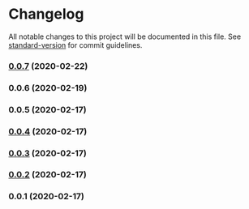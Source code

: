 # Changelog

All notable changes to this project will be documented in this file. See [standard-version](https://github.com/conventional-changelog/standard-version) for commit guidelines.

### [0.0.7](https://github.com/gregolai/pu2/compare/v0.0.6...v0.0.7) (2020-02-22)

### 0.0.6 (2020-02-19)

### 0.0.5 (2020-02-17)

### [0.0.4](https://github.com/gregolai/pu2/compare/v0.0.3...v0.0.4) (2020-02-17)

### [0.0.3](https://github.com/gregolai/pu2/compare/v0.0.2...v0.0.3) (2020-02-17)

### [0.0.2](https://github.com/gregolai/pu2/compare/v0.0.1...v0.0.2) (2020-02-17)

### 0.0.1 (2020-02-17)
